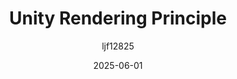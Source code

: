 ---
title: "Unity Rendering Principle"
layout: single
date: 2025-06-01
categories: [笔记]
tags: [Unity, Render, Graphics]
author: "ljf12825"
---
